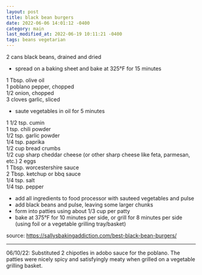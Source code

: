 ```yaml
---
layout: post
title: black bean burgers
date: 2022-06-06 14:01:12 -0400
category: main
last_modified_at: 2022-06-19 10:11:21 -0400
tags: beans vegetarian
---
```


2 cans black beans, drained and dried  
* spread on a baking sheet and bake at 325°F for 15 minutes

1 Tbsp. olive oil  
1 poblano pepper, chopped  
1/2 onion, chopped  
3 cloves garlic, sliced  
* saute vegetables in oil for 5 minutes

1 1/2 tsp. cumin  
1 tsp. chili powder  
1/2 tsp. garlic powder  
1/4 tsp. paprika  
1/2 cup bread crumbs  
1/2 cup sharp cheddar cheese (or other sharp cheese like feta, parmesan, etc.)
2 eggs  
1 Tbsp. worcestershire sauce  
2 Tbsp. ketchup or bbq sauce  
1/4 tsp. salt  
1/4 tsp. pepper  
* add all ingredients to food processor with sauteed vegetables and pulse
* add black beans and pulse, leaving some larger chunks
* form into patties using about 1/3 cup per patty
* bake at 375°F for 10 minutes per side, or grill for 8 minutes per side (using foil or a vegetable
  grilling tray/basket)

source: <https://sallysbakingaddiction.com/best-black-bean-burgers/>

---

06/10/22: Substituted 2 chipotles in adobo sauce for the poblano. The patties were nicely spicy
and satisfyingly meaty when grilled on a vegetable grilling basket.
